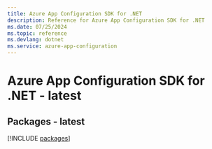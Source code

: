 ```yaml
---
title: Azure App Configuration SDK for .NET
description: Reference for Azure App Configuration SDK for .NET
ms.date: 07/25/2024
ms.topic: reference
ms.devlang: dotnet
ms.service: azure-app-configuration
---
```

# Azure App Configuration SDK for .NET - latest
## Packages - latest
[!INCLUDE [packages](app-configuration-index.md)]
